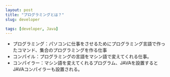 ```yaml
---
layout: post
title: "プログラミングとは？"
slug: developer

tags: [developer, Java]
---
```

* プログラミング：パソコンに仕事をさせるためにプログラミング言語で作ったコマンド、集合のプログラミングを作る仕事
* コンパイル：プログラミングの言語をマシン語で変えてくれる仕事。
* コンパイラー：マシン語を変えてくれるプログラム、JAVAを設置するとJAVAコンパイラーも設置される。

